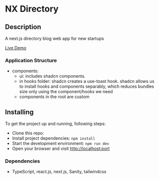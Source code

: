 # NX Directory

## Description

A next.js directory blog web app for new startups

[Live Demo](https://6880194bee47d972f99f6a6f--willowy-brioche-b1660c.netlify.app/)

### Application Structure
- components: 
    - ui: includes shadcn components.
    - in hooks folder: shadcn creates a use-toast hook. shadcn allows us to install hooks and components separably, which reduces bundles size only using the component/hooks we need
    - components in the root are custom

## Installing

To get the project up and running, following steps:

- Clone this repo:
- Install project dependencies: `npm install`
- Start the development environment: `npm run dev`
- Open your browser and visit <http://localhost:port>

### Dependencies

- TypeScript, react.js, next.js, Sanity, tailwindcss
